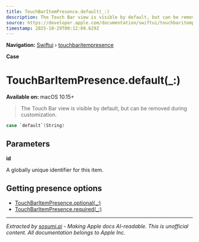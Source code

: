```yaml
---
title: TouchBarItemPresence.default(_:)
description: The Touch Bar view is visible by default, but can be removed during customization.
source: https://developer.apple.com/documentation/swiftui/touchbaritempresence/default(_:)
timestamp: 2025-10-29T00:12:09.629Z
---
```


**Navigation:** [Swiftui](/documentation/swiftui) › [touchbaritempresence](/documentation/swiftui/touchbaritempresence)

**Case**

# TouchBarItemPresence.default(_:)

**Available on:** macOS 10.15+

> The Touch Bar view is visible by default, but can be removed during customization.

```swift
case `default`(String)
```

## Parameters

**id**

A globally unique identifier for this item.



## Getting presence options

- [TouchBarItemPresence.optional(_:)](/documentation/swiftui/touchbaritempresence/optional(_:))
- [TouchBarItemPresence.required(_:)](/documentation/swiftui/touchbaritempresence/required(_:))

---

*Extracted by [sosumi.ai](https://sosumi.ai) - Making Apple docs AI-readable.*
*This is unofficial content. All documentation belongs to Apple Inc.*
